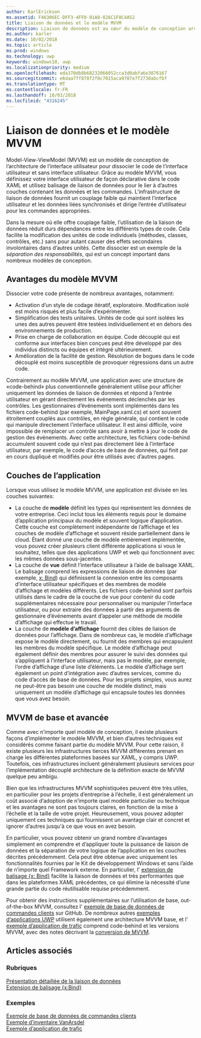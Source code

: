 ```yaml
---
author: KarlErickson
ms.assetid: F46306EC-DFF3-4FF0-91A8-826C1F8C4A52
title: Liaison de données et le modèle MVVM
description: Liaison de données est au cœur du modèle de conception architecturale l’interface utilisateur Model-View-ViewModel (MVVM) et permet de couplage faible entre le code de l’interface utilisateur et sans interface utilisateur.
ms.author: karler
ms.date: 10/02/2018
ms.topic: article
ms.prod: windows
ms.technology: uwp
keywords: windows10, uwp
ms.localizationpriority: medium
ms.openlocfilehash: eda370db8b68232066052cca3d0abfa6e3876167
ms.sourcegitcommit: e6daa7ff878f2f0c7015aca9787e7f2730abcfbf
ms.translationtype: MT
ms.contentlocale: fr-FR
ms.lasthandoff: 10/03/2018
ms.locfileid: "4316245"
---
```

# <a name="data-binding-and-mvvm"></a>Liaison de données et le modèle MVVM

Model-View-ViewModel (MVVM) est un modèle de conception de l’architecture de l’interface utilisateur pour dissocier le code de l’interface utilisateur et sans interface utilisateur. Grâce au modèle MVVM, vous définissez votre interface utilisateur de façon déclarative dans le code XAML et utilisez balisage de liaison de données pour le lier à d’autres couches contenant les données et les commandes. L’infrastructure de liaison de données fournit un couplage faible qui maintient l’interface utilisateur et les données liées synchronisés et dirige l’entrée d’utilisateur pour les commandes appropriées. 

Dans la mesure où elle offre couplage faible, l’utilisation de la liaison de données réduit durs dépendances entre les différents types de code. Cela facilite la modification des unités de code individuels (méthodes, classes, contrôles, etc.) sans pour autant causer des effets secondaires involontaires dans d’autres unités. Cette dissocier est un exemple de la *séparation des responsabilités*, qui est un concept important dans nombreux modèles de conception. 

## <a name="benefits-of-mvvm"></a>Avantages du modèle MVVM

Dissocier votre code présente de nombreux avantages, notamment:

* Activation d’un style de codage itératif, exploratoire. Modification isolé est moins risqués et plus facile d’expérimenter.
* Simplification des tests unitaires. Unités de code qui sont isolées les unes des autres peuvent être testées individuellement et en dehors des environnements de production.
* Prise en charge de collaboration en équipe. Code découplé qui est conforme aux interfaces bien conçues peut être développé par des individus distincts ou équipes et intégré ultérieurement.
* Amélioration de la facilité de gestion. Résolution de bogues dans le code découplé est moins susceptible de provoquer régressions dans un autre code.

Contrairement au modèle MVVM, une application avec une structure de «code-behind» plus conventionnelle généralement utilise pour afficher uniquement les données de liaison de données et répond à l’entrée utilisateur en gérant directement les événements déclenchés par les contrôles. Les gestionnaires d’événements sont implémentés dans les fichiers code-behind (par exemple, MainPage.xaml.cs) et sont souvent étroitement couplés aux contrôles, en règle générale, qui contient le code qui manipule directement l’interface utilisateur. Il est ainsi difficile, voire impossible de remplacer un contrôle sans avoir à mettre à jour le code de gestion des événements. Avec cette architecture, les fichiers code-behind accumulent souvent code qui n’est pas directement liée à l’interface utilisateur, par exemple, le code d’accès de base de données, qui finit par en cours dupliqué et modifiés pour être utilisés avec d’autres pages.

## <a name="app-layers"></a>Couches de l’application

Lorsque vous utilisez le modèle MVVM, une application est divisée en les couches suivantes:

* La couche de **modèle** définit les types qui représentent les données de votre entreprise. Ceci inclut tous les éléments requis pour le domaine d’application principaux du modèle et souvent logique d’application. Cette couche est complètement indépendante de l’affichage et les couches de modèle d’affichage et souvent réside partiellement dans le cloud. Étant donné une couche de modèle entièrement implémentée, vous pouvez créer plusieurs client différente applications si vous le souhaitez, telles que des applications UWP et web qui fonctionnent avec les mêmes données sous-jacentes.
* La couche de **vue** définit l’interface utilisateur à l’aide de balisage XAML. Le balisage comprend les expressions de liaison de données (par exemple, [x: Bind](https://docs.microsoft.com/windows/uwp/xaml-platform/x-bind-markup-extension)) qui définissent la connexion entre les composants d’interface utilisateur spécifiques et des membres de modèle d’affichage et modèles différents. Les fichiers code-behind sont parfois utilisés dans le cadre de la couche de vue pour contenir du code supplémentaires nécessaire pour personnaliser ou manipuler l’interface utilisateur, ou pour extraire des données à partir des arguments de gestionnaire d’événements avant d’appeler une méthode de modèle d’affichage qui effectue le travail. 
* La couche de **modèle d’affichage** fournit des cibles de liaison de données pour l’affichage. Dans de nombreux cas, le modèle d’affichage expose le modèle directement, ou fournit des membres qui encapsulent les membres du modèle spécifique. Le modèle d’affichage peut également définir des membres pour assurer le suivi des données qui s’appliquent à l’interface utilisateur, mais pas le modèle, par exemple, l’ordre d’affichage d’une liste d’éléments. Le modèle d’affichage sert également un point d’intégration avec d’autres services, comme du code d’accès de base de données. Pour les projets simples, vous aurez ne peut-être pas besoin une couche de modèle distinct, mais uniquement un modèle d’affichage qui encapsule toutes les données que vous avez besoin. 

## <a name="basic-and-advanced-mvvm"></a>MVVM de base et avancée

Comme avec n’importe quel modèle de conception, il existe plusieurs façons d’implémenter le modèle MVVM, et bien d’autres techniques est considérés comme faisant partie du modèle MVVM. Pour cette raison, il existe plusieurs les infrastructures tierces MVVM différentes prenant en charge les différentes plateformes basées sur XAML, y compris UWP. Toutefois, ces infrastructures incluent généralement plusieurs services pour l’implémentation découplé architecture de la définition exacte de MVVM quelque peu ambigu. 

Bien que les infrastructures MVVM sophistiquées peuvent être très utiles, en particulier pour les projets d’entreprise à l’échelle, il est généralement un coût associé d’adoption de n’importe quel modèle particulier ou technique et les avantages ne sont pas toujours claires, en fonction de la mise à l’échelle et la taille de votre projet. Heureusement, vous pouvez adopter uniquement ces techniques qui fournissent un avantage clair et concret et ignorer d’autres jusqu'à ce que vous en avez besoin. 

En particulier, vous pouvez obtenir un grand nombre d’avantages simplement en comprendre et d’appliquer toute la puissance de liaison de données et la séparation de votre logique de l’application en les couches décrites précédemment. Cela peut être obtenue avec uniquement les fonctionnalités fournies par le Kit de développement Windows et sans l’aide de n’importe quel Framework externe. En particulier, l' [extension de balisage {x: Bind}](https://docs.microsoft.com/windows/uwp/xaml-platform/x-bind-markup-extension) facilite la liaison de données et très performantes que dans les plateformes XAML précédentes, ce qui élimine la nécessité d’une grande partie du code réutilisable requise précédemment.

Pour obtenir des instructions supplémentaires sur l’utilisation de base, out-of-the-box MVVM, consultez l' [exemple de base de données de commandes clients](https://github.com/Microsoft/Windows-appsample-customers-orders-database) sur GitHub. De nombreux autres [exemples d’applications UWP](https://github.com/Microsoft?q=windows-appsample
) utilisent également une architecture MVVM base, et l' [exemple d’application de trafic](https://github.com/Microsoft/Windows-appsample-trafficapp) comprend code-behind et les versions MVVM, avec des notes décrivant la [conversion de MVVM](https://github.com/Microsoft/Windows-appsample-trafficapp/blob/MVVM/MVVM.md). 

## <a name="see-also"></a>Articles associés

### <a name="topics"></a>Rubriques

[Présentation détaillée de la liaison de données](https://docs.microsoft.com/windows/uwp/data-binding/data-binding-in-depth)  
[Extension de balisage {x:Bind}](https://docs.microsoft.com/windows/uwp/xaml-platform/x-bind-markup-extension)  

### <a name="samples"></a>Exemples

[Exemple de base de données de commandes clients](https://github.com/Microsoft/Windows-appsample-customers-orders-database)  
[Exemple d’inventaire VanArsdel](https://github.com/Microsoft/InventorySample)  
[Exemple d’application de trafic](https://github.com/Microsoft/Windows-appsample-trafficapp)  
